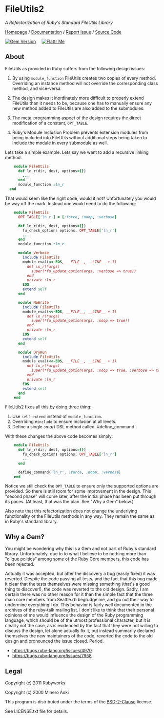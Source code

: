 # FileUtils2

*A Refactorization of Ruby's Standard FileUtils Library*

[Homepage](http://rubyworks.github.com/fileutils2) /
[Documentation](http://rubydoc.info/gems/fileutils2) /
[Report Issue](http://github.com/rubyworks/fileutils2/issues) /
[Source Code](http://github.com/rubyworks/fileutils2)

[![Gem Version](https://badge.fury.io/rb/fileutils2.png)](http://badge.fury.io/rb/fileutils2) &nbsp; &nbsp;
[![Flattr Me](http://api.flattr.com/button/flattr-badge-large.png)](http://flattr.com/thing/324911/Rubyworks-Ruby-Development-Fund)


## About

FileUtils as provided in Ruby suffers from the following design issues:

1. By using `module_function` FileUtils creates two copies of every method.
   Overriding an instance method will not override the corresponding class
   method, and vice-versa.

2. The design makes it inordinately more difficult to properly extend 
   FileUtils than it needs to be, because one has to manually ensure any
   new method added to FileUtils are also added to the submodules.

3. The meta-programming aspect of the design requires the direct modification
   of a constant, `OPT_TABLE`.

4. Ruby's Module Inclusion Problem prevents extension modules from being included
   into FileUtils without additional steps being taken to include the module
   in every submodule as well.

Lets take a simple example. Lets say we want to add a recursive linking
method. 

```ruby
    module FileUtils
      def ln_r(dir, dest, options={})
        ...
      end
      module_function :ln_r
  end
```

That would seem like the right code, would it not? Unfortunately you would be
way off the mark. Instead one would need to do the following:

```ruby
    module FileUtils
      OPT_TABLE['ln_r'] = [:force, :noop, :verbose]

      def ln_r(dir, dest, options={})
        fu_check_options options, OPT_TABLE['ln_r']
        ...
      end
      module_function :ln_r

      module Verbose
        include FileUtils
        module_eval(<<-EOS, __FILE__, __LINE__ + 1)
          def ln_r(*args)
            super(*fu_update_option(args, :verbose => true))
          end
          private :ln_r
        EOS
        extend self
      end

      module NoWrite
        include FileUtils
        module_eval(<<-EOS, __FILE__, __LINE__ + 1)
          def ln_r(*args)
            super(*fu_update_option(args, :noop => true))
          end
          private :ln_r
        EOS
        extend self
      end

      module DryRun
        include FileUtils
        module_eval(<<-EOS, __FILE__, __LINE__ + 1)
          def ln_r(*args)
            super(*fu_update_option(args, :noop => true, :verbose => true))
          end
          private :ln_r
        EOS
        extend self
      end
    end
```

FileUtils2 fixes all this by doing three thing:

1. Use `self extend` instead of `module_function`.
2. Overriding `#include` to ensure inclusion at all levels.
3. Define a single *smart* DSL method called, #define_command`.

With these changes the above code becomes simply:

```ruby
    module FileUtils
      def ln_r(dir, dest, options={})
        fu_check_options options, OPT_TABLE['ln_r']
        ...
      end

      define_command('ln_r', :force, :noop, :verbose)
    end
```

Notice we still check the `OPT_TABLE` to ensure only the supported options
are provided. So there is still room for some improvement in the design.
This "second phase" will come later, after the initial phase has been put 
through its paces. (At least, that was the plan. See "Why a Gem" below.)

Also note that this refactorization does not change the underlying functionality
or the FileUtils methods in any way. They remain the same as in Ruby's standard
library.


## Why a Gem?

You might be wondering why this is a Gem and not part of Ruby's standard library.
Unfortunately, due to to what I believe to be nothing more than "clique politics"
among some of the  Ruby Core members, this code has been rejected.

Actually it was accepted, but after the discovery a bug (easily fixed) it was
reverted. Despite the code passing all tests, and the fact that this bug made it
clear that the tests themselves were missing something (that's a good thing to 
discover!), the code was reverted to the old design. Sadly, I am certain there
was no other reason for it than the simple fact that the three main core members
from Seattle.rb begrudge me, and go out their way to undermine everything I do.
This behavior is fairly well documented in the archives of the ruby-talk mailing
list. I don't like to think that their personal opinions of me would influence
the design of the Ruby programming language, which should be of the utmost
professional character, but it is clearly not the case, as is evidenced by
the fact that they were not willing to discuss the design, let alone actually fix
it, but instead summarily declared themselves the new maintainers of the code,
reverted the code to the old design and pronounced the issue closed. Period.

* https://bugs.ruby-lang.org/issues/4970
* https://bugs.ruby-lang.org/issues/7958


## Legal

Copyright (c) 2011 Rubyworks

Copyright (c) 2000 Minero Aoki

This program is distributed under the terms of the
[BSD-2-Clause](http://www.spdx.org/licenses/BSD-2-Clause) license.

See LICENSE.txt file for details.

